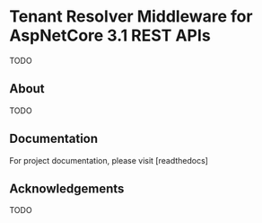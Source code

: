 # Tenant Resolver Middleware for AspNetCore 3.1 REST APIs
TODO

## About
TODO

## Documentation
For project documentation, please visit [readthedocs]

## Acknowledgements
TODO